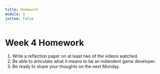 ```yaml
---
title: Homework
module: 4
jotted: false
---
```


# Week 4 Homework

1. Write a reflection paper on at least two of the videos watched.
2. Be able to articulate what it means to be an indendent game developer.
3. Be ready to share your thoughts on the next Monday.